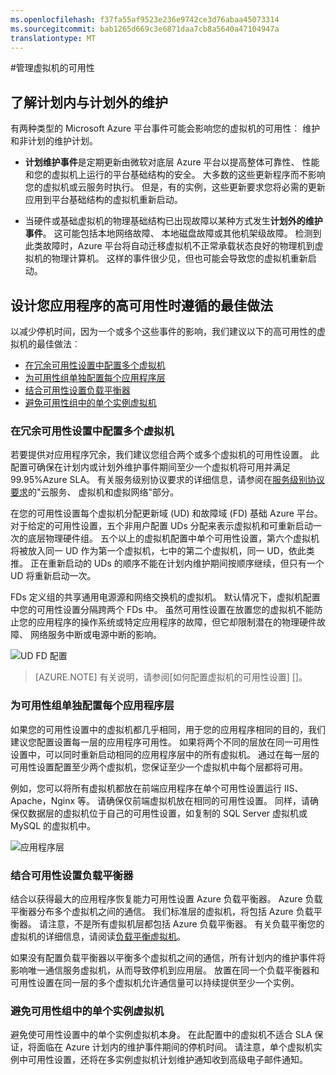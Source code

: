 ```yaml
---
ms.openlocfilehash: f37fa55af9523e236e9742ce3d76abaa45073314
ms.sourcegitcommit: bab1265d669c3e6871daa7cb8a5640a47104947a
translationtype: MT
---
```

<properties
    pageTitle="管理虚拟机的可用性 |Microsoft Azure"
    description="了解如何使用多个虚拟机以确保 Azure 应用程序的高可用性。"
    services="virtual-machines"
    documentationCenter=""
    authors="kenazk"
    manager="timlt"
    editor="tysonn"/>

<tags
    ms.service="virtual-machines"
    ms.workload="infrastructure-services"
    ms.tgt_pltfrm="na"
    ms.devlang="na"
    ms.topic="article"
    ms.date="07/23/2015"
    ms.author="kenazk"/>

#管理虚拟机的可用性

## 了解计划内与计划外的维护
有两种类型的 Microsoft Azure 平台事件可能会影响您的虚拟机的可用性︰ 维护和非计划的维护计划。

- **计划维护事件**是定期更新由微软对底层 Azure 平台以提高整体可靠性、 性能和您的虚拟机上运行的平台基础结构的安全。 大多数的这些更新程序而不影响您的虚拟机或云服务时执行。 但是，有的实例，这些更新要求您将必需的更新应用到平台基础结构的虚拟机重新启动。

- 当硬件或基础虚拟机的物理基础结构已出现故障以某种方式发生**计划外的维护事件**。 这可能包括本地网络故障、 本地磁盘故障或其他机架级故障。 检测到此类故障时，Azure 平台将自动迁移虚拟机不正常承载状态良好的物理机到虚拟机的物理计算机。 这样的事件很少见，但也可能会导致您的虚拟机重新启动。

## 设计您应用程序的高可用性时遵循的最佳做法
以减少停机时间，因为一个或多个这些事件的影响，我们建议以下的高可用性的虚拟机的最佳做法︰

* [在冗余可用性设置中配置多个虚拟机]
* [为可用性组单独配置每个应用程序层]
* [结合可用性设置负载平衡器]
* [避免可用性组中的单个实例虚拟机]

### 在冗余可用性设置中配置多个虚拟机
若要提供对应用程序冗余，我们建议您组合两个或多个虚拟机的可用性设置。 此配置可确保在计划内或计划外维护事件期间至少一个虚拟机将可用并满足 99.95%Azure SLA。 有关服务级别协议要求的详细信息，请参阅在[服务级别协议要求](../../../support/legal/sla/)的"云服务、 虚拟机和虚拟网络"部分。

在您的可用性设置每个虚拟机分配更新域 (UD) 和故障域 (FD) 基础 Azure 平台。 对于给定的可用性设置，五个非用户配置 UDs 分配来表示虚拟机和可重新启动一次的底层物理硬件组。 五个以上的虚拟机配置中单个可用性设置，第六个虚拟机将被放入同一 UD 作为第一个虚拟机，七中的第二个虚拟机，同一 UD，依此类推。 正在重新启动的 UDs 的顺序不能在计划内维护期间按顺序继续，但只有一个 UD 将重新启动一次。

FDs 定义组的共享通用电源源和网络交换机的虚拟机。 默认情况下，虚拟机配置中您的可用性设置分隔跨两个 FDs 中。 虽然可用性设置在放置您的虚拟机不能防止您的应用程序的操作系统或特定应用程序的故障，但它却限制潜在的物理硬件故障、 网络服务中断或电源中断的影响。

<!--Image reference-->
   ![UD FD 配置](./media/virtual-machines-manage-availability/ud-fd-configuration.png)

>[AZURE.NOTE] 有关说明，请参阅[如何配置虚拟机的可用性设置] []。

### 为可用性组单独配置每个应用程序层
如果您的可用性设置中的虚拟机都几乎相同，用于您的应用程序相同的目的，我们建议您配置设置每一层的应用程序可用性。  如果将两个不同的层放在同一可用性设置中，可以同时重新启动相同的应用程序层中的所有虚拟机。 通过在每一层的可用性设置配置至少两个虚拟机，您保证至少一个虚拟机中每个层都将可用。

例如，您可以将所有虚拟机都放在前端应用程序在单个可用性设置运行 IIS、 Apache，Nginx 等。 请确保仅前端虚拟机放在相同的可用性设置。 同样，请确保仅数据层的虚拟机位于自己的可用性设置，如复制的 SQL Server 虚拟机或 MySQL 的虚拟机中。

<!--Image reference-->
   ![应用程序层](./media/virtual-machines-manage-availability/application-tiers.png)


### 结合可用性设置负载平衡器
结合以获得最大的应用程序恢复能力可用性设置 Azure 负载平衡器。 Azure 负载平衡器分布多个虚拟机之间的通信。 我们标准层的虚拟机，将包括 Azure 负载平衡器。 请注意，不是所有虚拟机层都包括 Azure 负载平衡器。 有关负载平衡您的虚拟机的详细信息，请阅读[负载平衡虚拟机](../load-balance-virtual-machines.md)。

如果没有配置负载平衡器以平衡多个虚拟机之间的通信，所有计划内的维护事件将影响唯一通信服务虚拟机，从而导致停机到应用层。 放置在同一个负载平衡器和可用性设置在同一层的多个虚拟机允许通信量可以持续提供至少一个实例。

### 避免可用性组中的单个实例虚拟机
避免使可用性设置中的单个实例虚拟机本身。 在此配置中的虚拟机不适合 SLA 保证，将面临在 Azure 计划内的维护事件期间的停机时间。 请注意，单个虚拟机实例中可用性设置，还将在多实例虚拟机计划维护通知收到高级电子邮件通知。 

<!-- Link references -->
[在冗余可用性设置中配置多个虚拟机]: #configure-multiple-virtual-machines-in-an-availability-set-for-redundancy
[为可用性组单独配置每个应用程序层]: #configure-each-application-tier-into-separate-availability-sets
[结合可用性设置负载平衡器]: #combine-the-load-balancer-with-availability-sets
[避免可用性组中的单个实例虚拟机]: #avoid-single-instance-virtual-machines-in-availability-sets
[为虚拟机配置设置的可用性的如何]: virtual-machines-how-to-configure-availability.md
